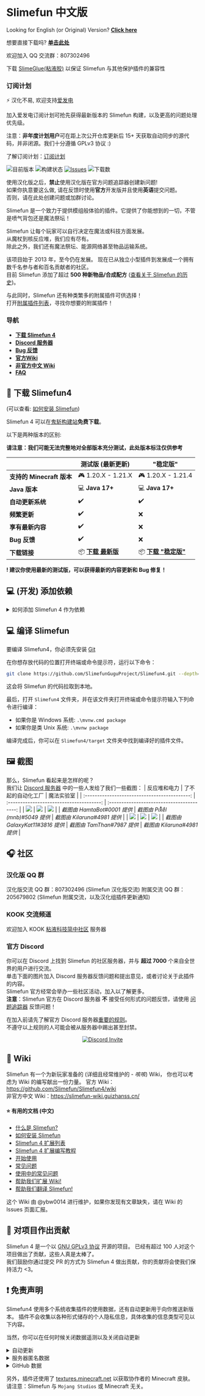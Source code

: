 # Slimefun 中文版

Looking for English (or Original) Version? [**Click here**](https://github.com/Slimefun/Slimefun4/)

想要直接下载吗? [**单击此处**](https://github.com/SlimefunGuguProject/Slimefun4/blob/master/README.md#floppy_disk-下载-slimefun4)

欢迎加入 QQ 交流群：807302496

下载 [SlimeGlue(粘液胶)](https://github.com/Xzavier0722/SlimeGlue/) 以保证 Slimefun 与其他保护插件的兼容性

### 订阅计划

⚡ 汉化不易, 欢迎支持[爱发电](https://afdian.net/a/nora1ncity)

加入爱发电订阅计划可抢先获得最新版本的 Slimefun 构建，以及更高的问题处理优先级。

注意：**非年度计划用户**可在距上次公开仓库更新后 15+ 天获取自动同步的源代码，并非闭源。我们十分遵循 GPLv3 协议 :)

了解订阅计划：[订阅计划](https://builds.guizhanss.com/sf-subscription)

![目前版本](https://img.shields.io/github/v/release/SlimefunGuguProject/Slimefun4?include_prereleases)
![构建状态](https://builds.guizhanss.com/SlimefunGuguProject/Slimefun4/master/badge.svg)
[![Issues](https://img.shields.io/github/issues/SlimefunGuguProject/Slimefun4.svg?style=popout)](https://github.com/SlimefunGuguProject/Slimefun4/issues)
![下载数](https://img.shields.io/github/downloads/SlimefunGuguProject/Slimefun4/total)

使用汉化版之后，**禁止**使用汉化版在官方问题追踪器创建新问题!  
如果你执意要这么做, 请在反馈时使用**官方**开发版并且使用**英语**提交问题。  
否则，请在此处创建问题或加群讨论。

Slimefun 是一个致力于提供模组般体验的插件。它提供了你能想到的一切，不管是喷气背包还是魔法祭坛！

Slimefun 让每个玩家可以自行决定在魔法或科技方面发展。  
从魔杖到核反应堆，我们应有尽有。  
除此之外，我们还有魔法祭坛、能源网络甚至物品运输系统。

该项目始于 2013 年，至今仍在发展。
现在已从独立小型插件到发展成一个拥有数千名参与者和百名贡献者的社区。  
目前 Slimefun 添加了超过 **500 种新物品/合成配方**
([查看关于 Slimefun 的历史](https://slimefun-wiki.guizhanss.cn/Slimefun-in-a-nutshell))。

与此同时，Slimefun 还有种类繁多的附属插件可供选择！<br>
打开[附属插件列表](https://slimefun-wiki.guizhanss.cn/Addons)，寻找你想要的附属插件！

### 导航

* **[下载 Slimefun 4](#floppy_disk-下载-slimefun4)**
* **[Discord 服务器](#discord)**
* **[Bug 反馈](https://github.com/SlimefunGuguProject/Slimefun4/issues)**
* **[官方Wiki](https://github.com/Slimefun/Slimefun4/wiki)**
* **[非官方中文 Wiki](https://slimefun-wiki.guizhanss.cn/)**
* **[FAQ](https://slimefun-wiki.guizhanss.cn/FAQ)**

## :floppy_disk: 下载 Slimefun4

(可以查看: [如何安装 Slimefun](https://slimefun-wiki.guizhanss.cn/Installing-Slimefun))

Slimefun 4 可以在[鬼斩构建站](https://builds.guizhanss.com/SlimefunGuguProject/Slimefun4)**免费下载**。

以下是两种版本的区别:

**请注意：我们可能无法完整地对全部版本充分测试，此处版本标注仅供参考**

|                      | 测试版 (最新更新)                                                                                | "稳定版"                                                                                        |
|----------------------|-------------------------------------------------------------------------------------------|----------------------------------------------------------------------------------------------|
| **支持的 Minecraft 版本** | :video_game: 1.20.X - 1.21.X                                                              | :video_game: 1.20.X - 1.21.4                                                                 |
| **Java 版本**          | :computer: **Java 17+**                                                                   | :computer: **Java 17+**                                                                      |
| **自动更新系统**           | :heavy_check_mark:                                                                        | :heavy_check_mark:                                                                           |
| **频繁更新**             | :heavy_check_mark:                                                                        | :x:                                                                                          |
| **享有最新内容**           | :heavy_check_mark:                                                                        | :x:                                                                                          |
| **Bug 反馈**           | :heavy_check_mark:                                                                        | :x:                                                                                          |
| **下载链接**             | :package: **[下载 最新版](https://builds.guizhanss.com/SlimefunGuguProject/Slimefun4/master)** | :package: **[下载 "稳定版"](https://builds.guizhanss.com/SlimefunGuguProject/Slimefun4/release)** |

**! 建议你使用最新的测试版，可以获得最新的内容更新和 Bug 修复！**

## :computer: (开发) 添加依赖

<details>

<summary>如何添加 Slimefun 4 作为依赖</summary>
首先添加我们的私有仓库：

Maven:

正式版：
```xml
<repository>
    <id>gugu-maven-repo</id>
    <url>https://maven.norain.city/releases</url>
</repository>
```

开发版 (Slimefun Insider / DEV 分支):
```xml
<repository>
    <id>gugu-maven-repo</id>
    <url>https://maven.norain.city/snapshots</url>
    <snapshots>
        <enabled>true</enabled>
    </snapshots>
</repository>
```

Gradle: 在 `build.gradle` 中添加以下内容:

正式版：
```groovy
repositories {
    maven {
        url "https://maven.norain.city/releases"
    }
}
```

开发版 (Slimefun Insider / DEV 分支):
```groovy
repositories {
    maven {
        url "https://maven.norain.city/snapshots"
    }
}
```

接下来添加 Slimefun 4 作为依赖:
Maven:

```xml
<dependency>
    <groupId>com.github.SlimefunGuguProject</groupId>
    <artifactId>Slimefun4</artifactId>
    <version>DEV-SNAPSHOT</version>
    <scope>provided</scope>
</dependency>
```

Gradle:

```groovy
dependencies {
    compileOnly 'com.github.SlimefunGuguProject:Slimefun4:DEV-SNAPSHOT'
}
```
</details>


## :computer: 编译 Slimefun
要编译 Slimefun4，你必须先安装 [Git](https://git-scm.com/)

在你想存放代码的位置打开终端或命令提示符，运行以下命令：

```bash
git clone https://github.com/SlimefunGuguProject/Slimefun4.git --depth=1
```
这会将 Slimefun 的代码拉取到本地。

最后，打开 `Slimefun4` 文件夹，并在该文件夹打开终端或命令提示符输入下列命令进行编译：
- 如果你是 Windows 系统: `.\mvnw.cmd package`
- 如果你是类 Unix 系统: `.\mvnw package`

编译完成后，你可以在 `Slimefun4/target` 文件夹中找到编译好的插件文件。

## :framed_picture: 截图

那么，Slimefun 看起来是怎样的呢？<br>
我们让 [Discord 服务器](#discord) 中的一些人发给了我们一些截图：
| 反应堆和电力 | 了不起的自动化工厂 | 魔法实验室 |
| :-------------------------------------------: | :--------------------------------------: | :----------------------------------------: |
| ![](https://raw.githubusercontent.com/Slimefun/Slimefun-Wiki/master/images/showcase1.png) | ![](https://raw.githubusercontent.com/Slimefun/Slimefun-Wiki/master/images/showcase6.png) | ![](https://raw.githubusercontent.com/Slimefun/Slimefun-Wiki/master/images/showcase5.png) |
| *截图由 HamtaBot#0001 提供* | *截图由 Piͭxͪeͤl (mnb)#5049 提供* | *截图由 Kilaruna#4981 提供* |
| ![](https://raw.githubusercontent.com/Slimefun/Slimefun-Wiki/master/images/showcase4.png) | ![](https://raw.githubusercontent.com/Slimefun/Slimefun-Wiki/master/images/showcase3.png) | ![](https://raw.githubusercontent.com/Slimefun/Slimefun-Wiki/master/images/showcase2.png) |
| *截图由 GalaxyKat11#3816 提供* | *截图由 TamThan#7987 提供* | *截图由 Kilaruna#4981 提供* |

## :headphones: 社区

### 汉化版 QQ 群

汉化版交流 QQ 群：807302496 (Slimefun 汉化版交流)
附属交流 QQ 群：205679802 (Slimefun 附属交流，以及汉化组插件更新通知)

### KOOK 交流频道

欢迎加入 KOOK [粘液科技简中社区](https://kook.top/oqZwh8) 服务器

### 官方 Discord

你可以在 Discord 上找到 Slimefun 的社区服务器，并与 **超过 7000** 个来自全世界的用户进行交流。  
单击下面的图片加入 Discord 服务器反馈问题和提出意见，或者讨论关于此插件的内容。  
Slimefun 官方经常会举办一些社区活动，加入以了解更多。  
**注意**：Slimefun 官方在 Discord 服务器 **不**
接受任何形式的问题反馈，请使用 [问题追踪器](https://github.com/SlimefunGuguProject/Slimefun4/issues) 反馈问题！

在加入前请先了解官方 Discord 服务器[重要的规则](https://github.com/Slimefun/Slimefun4/wiki/Discord-Rules)。  
不遵守以上规则的人可能会被从服务器中踢出甚至封禁。

<p align="center">
  <a href="https://discord.gg/slimefun">
    <img src="https://discordapp.com/api/guilds/565557184348422174/widget.png?style=banner3" alt="Discord Invite"/>
  </a>
</p>

## :open_book: Wiki

Slimefun 有一个为新玩家准备的 (详细且经常维护的 - *咳咳*) Wiki，
你也可以考虑为 Wiki 的编写献出一份力量。
官方 Wiki：https://github.com/Slimefun/Slimefun4/wiki  
非官方中文 Wiki：https://slimefun-wiki.guizhanss.cn/

#### :star: 有用的文档 (中文)

* [什么是 Slimefun?](https://slimefun-wiki.guizhanss.cn/Slimefun-in-a-nutshell)
* [如何安装 Slimefun](https://slimefun-wiki.guizhanss.cn/Installing-Slimefun)
* [Slimefun 4 扩展列表](https://slimefun-wiki.guizhanss.cn/Addons)
* [Slimefun 4 扩展编写教程](https://slimefun-wiki.guizhanss.cn/Developer-Guide)
* [开始使用](https://slimefun-wiki.guizhanss.cn/Getting-Started)
* [常见问题](https://slimefun-wiki.guizhanss.cn/FAQ)
* [使用中的常见问题](https://slimefun-wiki.guizhanss.cn/Common-Issues)
* [帮助我们扩展 Wiki!](https://slimefun-wiki.guizhanss.cn/Expanding-the-Wiki)
* [帮助我们翻译 Slimefun!](https://slimefun-wiki.guizhanss.cn/Translating-Slimefun)

这个 Wiki 由 @ybw0014 进行维护，如果你发现有文章缺失，请在 Wiki 的 Issues 页面汇报。

## :handshake: 对项目作出贡献

Slimefun 4 是一个以 [GNU GPLv3 协议](https://github.com/Slimefun/Slimefun4/blob/master/LICENSE) 开源的项目。
已经有超过 100 人对这个项目做出了贡献，这些人真是太棒了。  
我们鼓励你通过提交 PR 的方式为 Slimefun 4 做出贡献，你的贡献将会使我们保持活力 <3。

## :exclamation: 免责声明

Slimefun4 使用多个系统收集插件的使用数据，还有自动更新用于向你推送新版本。
插件不会收集以各种形式储存的个人隐私信息，具体收集的信息类型可见以下内容。

当然，你可以在任何时候关闭数据遥测以及关闭自动更新

<details>
  <summary>自动更新</summary>

Slimefun 汉化版 使用 Github API + GuizhanBuild API 以检测和下载更新。  
我们默认启用了自动更新，但你可以在 `/plugins/Slimefun/config.yml` 里选择关闭。  
我们强烈推荐你打开自动更新，以确保你能获得最新功能/修复的更新。

</details>

<details>
  <summary>服务器匿名数据</summary>

Slimefun4 使用 [bStats](https://bstats.org/plugin/bukkit/Slimefun/4574) 收集关于插件的匿名信息，因为我们对服务器玩家如何使用插件很感兴趣。  
不过所有公开在 bStats 上的数据均为匿名，我们绝对无法根据上报的数据追溯到具体的服务器或玩家。  
所有收集的数据均可公开访问: https://bstats.org/plugin/bukkit/Slimefun/4574

你也可以在 `/plugins/bStats/config.yml` 下关闭数据收集。  
了解更多请查看 [bStats 隐私政策](https://bstats.org/privacy-policy)。

</details>

<details>
  <summary>GitHub 数据</summary>

Slimefun4 使用 [GitHub API](https://api.github.com/) 收集关于此开源项目的使用数据。  
请放心，你的 Minecraft 服务器信息不会被发送到 Github。

这些信息包括但不限于

* 协作者列表，TA 们的用户名和个人主页链接 (来自仓库`Slimefun/Slimefun4`、`Slimefun/Slimefun-Wiki`和`Slimefun/Resourcepack`)
* 仓库中开启的问题的数量
* 仓库中待定合并请求的数量
* 仓库的 Star 数量
* 仓库的分支数量
* 仓库的代码大小
* 仓库中代码上次提交的日期

  </details>

另外，插件还使用了 [textures.minecraft.net](https://www.minecraft.net/en-us) 以获取协作者的 Minecraft 皮肤。  
请注意：Slimefun 与 `Mojang Studios` 或 Minecraft 无关。
